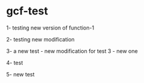 # gcf-test

1- testing new version of function-1

2- testing new modification

3- a new test - new modification for test 3 - new one

4- test

5- new test
